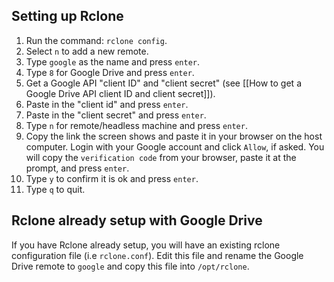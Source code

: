 ## Setting up Rclone

1. Run the command: `rclone config`. 
1. Select `n` to add a new remote. 
1. Type `google` as the name and press `enter`.
1. Type `8` for Google Drive and press `enter`. 
1. Get a Google API "client ID" and "client secret" (see [[How to get a Google Drive API client ID and client secret]]).
1. Paste in the "client id" and press `enter`.
1. Paste in the "client secret" and press `enter`.
1. Type `n` for remote/headless machine and press `enter`.
1. Copy the link the screen shows and paste it in your browser on the host computer. Login with your Google account and click `Allow`, if asked. You will copy the `verification code` from your browser, paste it at the prompt, and press `enter`.
1. Type `y` to confirm it is ok and press `enter`. 
1. Type `q` to quit.


## Rclone already setup with Google Drive
If you have Rclone already setup, you will have an existing rclone configuration file (i.e `rclone.conf`). Edit this file and rename the Google Drive remote to `google` and copy this file into `/opt/rclone`.

